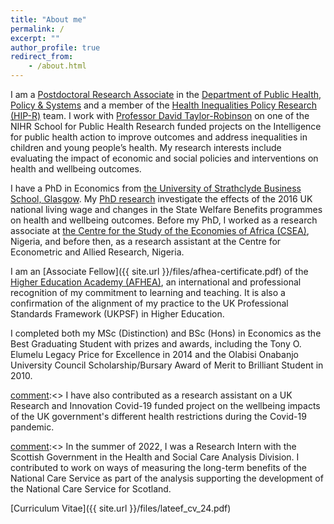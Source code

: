 ```yaml
---
title: "About me"
permalink: /
excerpt: ""
author_profile: true
redirect_from:
    - /about.html
---
```



I am a [Postdoctoral Research Associate](https://www.liverpool.ac.uk/population-health/staff/lateef-akanni/) in the [Department of Public Health, Policy & Systems](https://www.liverpool.ac.uk/population-health/about/publichealthpolicyandsystems/) and a member of the [Health Inequalities Policy Research (HIP-R)](https://www.liverpool.ac.uk/population-health/research/groups/healthinequalitiespolicy/) team. I work with [Professor David Taylor-Robinson](https://www.liverpool.ac.uk/population-health/staff/david-taylor-robinson/) on one of the NIHR  School for Public Health Research funded projects on the Intelligence for public health action to improve outcomes and address inequalities in children and young people’s health. My research interests include evaluating the impact of economic and social policies and interventions on health and wellbeing outcomes. 

I have a PhD in Economics from [the University of Strathclyde Business School, Glasgow](https://www.strath.ac.uk/business/economics/). My [PhD research](https://stax.strath.ac.uk/concern/theses/t148fh674) investigate the effects of the 2016 UK national living wage and changes in the State Welfare Benefits programmes on health and wellbeing outcomes. Before my PhD,  I worked as a research associate at [the Centre for the Study of the Economies of Africa (CSEA)](https://cseaafrica.org/), Nigeria, and before then, as a research assistant at the Centre for Econometric and Allied Research, Nigeria.

I am an [Associate Fellow]({{ site.url }}/files/afhea-certificate.pdf) of the [Higher Education Academy (AFHEA)](https://www.advance-he.ac.uk/), an international and professional recognition of my commitment to learning and teaching. It is also a confirmation of the alignment of my practice to the UK Professional Standards Framework (UKPSF) in Higher Education.

I completed both my MSc (Distinction) and BSc (Hons) in Economics as the Best Graduating Student with prizes and awards, including the Tony O. Elumelu Legacy Price for Excellence in 2014 and the Olabisi Onabanjo University Council Scholarship/Bursary Award of Merit to Brilliant Student in 2010. 

[comment]:<> I have also contributed as a research assistant on a UK Research and Innovation Covid-19 funded project on the wellbeing impacts of the UK government's different health restrictions during the Covid-19 pandemic.

[comment]:<> In the summer of 2022, I was a Research Intern with the Scottish Government in the Health and Social Care Analysis Division. I contributed to work on ways of measuring the long-term benefits of the National Care Service as part of the analysis supporting the development of the National Care Service for Scotland. 

[comment]:<> 

[Curriculum Vitae]({{ site.url }}/files/lateef_cv_24.pdf)
